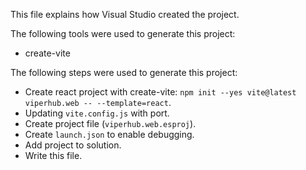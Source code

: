 This file explains how Visual Studio created the project.

The following tools were used to generate this project:
- create-vite

The following steps were used to generate this project:
- Create react project with create-vite: `npm init --yes vite@latest viperhub.web -- --template=react`.
- Updating `vite.config.js` with port.
- Create project file (`viperhub.web.esproj`).
- Create `launch.json` to enable debugging.
- Add project to solution.
- Write this file.

